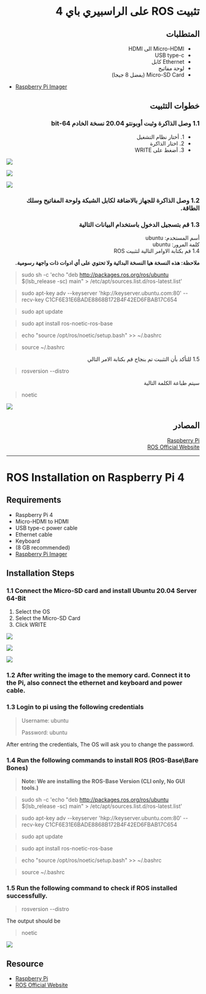 # <div dir="rtl">تثبيت ROS على الراسبيري باي 4</div>

## <div dir="rtl">المتطلبات</div>
<div dir="rtl"><ul>
  <li>Micro-HDMI الى HDMI</li>
  <li>USB type-c</li>
  <li>Ethernet كابل</li>
  <li>لوحة مفاتيح</li>
  <li>Micro-SD Card (يفضل 8 جيجا)</li>
</ul></div>

- [Raspberry Pi Imager](https://www.raspberrypi.org/downloads/)

## <div dir="rtl">خطوات التثبيت</div>

### <div dir="rtl">1.1 وصل الذاكرة وثبت أوبونتو 20.04 نسخة الخادم 64-bit</div>
<div dir="rtl"><ul>
  <li>1. أختار نظام التشغيل</li>
  <li>2. اختار الذاكرة</li>
  <li>3. أضغط على WRITE</li>
</ul></div>

![](images/6.jpg)

![](images/7.jpg)

![](images/8.jpg)

### <div dir="rtl">1.2 وصل الذاكرة للجهاز بالاضافة لكابل الشبكة ولوحة المفاتيح وسلك الطاقة.</div>

### <div dir="rtl">1.3 قم بتسجيل الدخول باستخدام البيانات التالية</div>
<div dir="rtl">أسم المستخدم: ubuntu</div>
<div dir="rtl">كلمة المرور: ubuntu</div>


<div dir="rtl">1.4 قم بكتابة الاوامر التالية لتثبيت ROS</div>

**<div dir="rtl">ملاحظة: هذه النسخة هيا النسخة البدائية ولا تحتوي على أي ادوات ذات واجهة رسومية.</div>**

> sudo sh -c 'echo "deb http://packages.ros.org/ros/ubuntu $(lsb_release -sc) main" > /etc/apt/sources.list.d/ros-latest.list'

> sudo apt-key adv --keyserver 'hkp://keyserver.ubuntu.com:80' --recv-key C1CF6E31E6BADE8868B172B4F42ED6FBAB17C654

> sudo apt update

> sudo apt install ros-noetic-ros-base

> echo "source /opt/ros/noetic/setup.bash" >> ~/.bashrc

> source ~/.bashrc

<div dir="rtl">1.5 للتأكد بأن التثبيت تم بنجاح قم بكتابة الامر التالي</div>

> rosversion --distro

<div dir="rtl">سيتم طباعة الكلمة التالية</div>

> noetic

![](images/9.jpg)

## <div dir="rtl">المصادر</div>

[<div dir="rtl">Raspberry Pi</div>](www.raspberrypi.org)
[<div dir="rtl">ROS Official Website</div>](https://www.ros.org/)

---

# ROS Installation on Raspberry Pi 4

## Requirements
- Raspberry Pi 4
- Micro-HDMI to HDMI
- USB type-c power cable
- Ethernet cable
- Keyboard
-  (8 GB recommended)
- [Raspberry Pi Imager](https://www.raspberrypi.org/downloads/)

## Installation Steps

### 1.1 Connect the Micro-SD card and install Ubuntu 20.04 Server 64-Bit
1. Select the OS
2. Select the Micro-SD Card
3. Click WRITE

![](images/6.jpg)

![](images/7.jpg)

![](images/8.jpg)

### 1.2 After writing the image to the memory card. Connect it to the Pi, also connect the ethernet and keyboard and power cable.

### 1.3 Login to pi using the following credentials
> Username: ubuntu
> 
> Password: ubuntu

After entring the credentials, The OS will ask you to change the password.

### 1.4 Run the following commands to install ROS (ROS-Base\Bare Bones)
> **Note: We are installing the ROS-Base Version (CLI only, No GUI tools.)**

> sudo sh -c 'echo "deb http://packages.ros.org/ros/ubuntu $(lsb_release -sc) main" > /etc/apt/sources.list.d/ros-latest.list'

> sudo apt-key adv --keyserver 'hkp://keyserver.ubuntu.com:80' --recv-key C1CF6E31E6BADE8868B172B4F42ED6FBAB17C654

> sudo apt update

> sudo apt install ros-noetic-ros-base

> echo "source /opt/ros/noetic/setup.bash" >> ~/.bashrc

> source ~/.bashrc

### 1.5 Run the following command to check if ROS installed successfully.

> rosversion --distro

The output should be

> noetic

![](images/9.jpg)

## Resource
- [Raspberry Pi](www.raspberrypi.org)
- [ROS Official Website](https://www.ros.org/)

